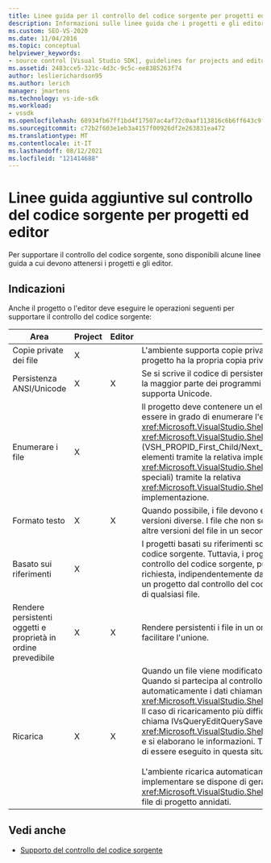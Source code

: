 ```yaml
---
title: Linee guida per il controllo del codice sorgente per progetti ed editor
description: Informazioni sulle linee guida che i progetti e gli editor devono rispettare per supportare il controllo del codice sorgente.
ms.custom: SEO-VS-2020
ms.date: 11/04/2016
ms.topic: conceptual
helpviewer_keywords:
- source control [Visual Studio SDK], guidelines for projects and editors
ms.assetid: 2483cce5-321c-4d3c-9c5c-ee8385263f74
author: leslierichardson95
ms.author: lerich
manager: jmartens
ms.technology: vs-ide-sdk
ms.workload:
- vssdk
ms.openlocfilehash: 68934fb67ff1bd4f17507ac4af72c0aaf113816c6b6ff643c9f49bbb40698e81
ms.sourcegitcommit: c72b2f603e1eb3a4157f00926df2e263831ea472
ms.translationtype: MT
ms.contentlocale: it-IT
ms.lasthandoff: 08/12/2021
ms.locfileid: "121414688"
---
```

# <a name="additional-source-control-guidelines-for-projects-and-editors"></a>Linee guida aggiuntive sul controllo del codice sorgente per progetti ed editor
Per supportare il controllo del codice sorgente, sono disponibili alcune linee guida a cui devono attenersi i progetti e gli editor.

## <a name="guidelines"></a>Indicazioni
 Anche il progetto o l'editor deve eseguire le operazioni seguenti per supportare il controllo del codice sorgente:

|Area|Project|Editor|Dettagli|
|----------|-------------|------------|-------------|
|Copie private dei file|X||L'ambiente supporta copie private dei file. Ciò significa che ogni persona integrata nel progetto ha la propria copia privata dei file in tale progetto.|
|Persistenza ANSI/Unicode|X|X|Se si scrive il codice di persistenza, rendere persistenti i file nel formato ANSI perché la maggior parte dei programmi di controllo del codice sorgente attualmente non supporta Unicode.|
|Enumerare i file|X||Il progetto deve contenere un elenco specifico di tutti i file al suo interno e deve essere in grado di enumerare l'elenco di file usando o <xref:Microsoft.VisualStudio.Shell.Interop.IVsSccProject2> <xref:Microsoft.VisualStudio.Shell.Interop.IVsHierarchy.GetProperty%2A> (VSH_PROPID_First_Child/Next_Sibling). Il progetto deve inoltre esporre i nomi degli elementi tramite la relativa implementazione e supportare la ricerca dei nomi <xref:Microsoft.VisualStudio.Shell.Interop.IVsProject.GetMkDocument%2A> (inclusi i file speciali) tramite la relativa <xref:Microsoft.VisualStudio.Shell.Interop.IVsProject.IsDocumentInProject%2A> implementazione.|
|Formato testo|X|X|Quando possibile, i file devono essere in formato testo per supportare l'unione di versioni diverse. I file che non sono in formato testo non possono essere uniti con altre versioni del file in un secondo momento. Il formato di testo preferito è XML.|
|Basato sui riferimenti|X||I progetti basati su riferimenti sono immediatamente supportati nel controllo del codice sorgente. Tuttavia, i progetti basati su directory sono supportati anche dal controllo del codice sorgente, purché il progetto possa produrre un elenco dei file su richiesta, indipendentemente dal fatto che tali file esistano su disco. Quando si apre un progetto dal controllo del codice sorgente, il file di progetto viene arrestato prima di qualsiasi file.|
|Rendere persistenti oggetti e proprietà in ordine prevedibile|X|X|Rendere persistenti i file in un ordine prevedibile, ad esempio in ordine alfabetico, per facilitare l'unione.|
|Ricarica|X|X|Quando un file viene modificato su disco, l'editor deve essere in grado di ricaricarlo. Quando si partecipa al controllo del codice sorgente, l'ambiente ricarica automaticamente i dati chiamando l'implementazione <xref:Microsoft.VisualStudio.Shell.Interop.IVsPersistDocData2.ReloadDocData%2A> di . Il caso di ricaricamento più difficile è quando si verifica un'estrazione quando si chiama IVsQueryEditQuerySave:: <xref:Microsoft.VisualStudio.Shell.Interop.IVsQueryEditQuerySave2.QueryEditFiles%2A> e si elaborano le informazioni. Tuttavia, il codice di ricaricamento deve essere in grado di essere eseguito in questa situazione.<br /><br /> L'ambiente ricarica automaticamente i file di progetto. Tuttavia, un progetto deve implementare se dispone di gerarchie annidate per supportare <xref:Microsoft.VisualStudio.Shell.Interop.IVsPersistHierarchyItem2> il ricaricamento dei file di progetto annidati.|

## <a name="see-also"></a>Vedi anche
- [Supporto del controllo del codice sorgente](../../extensibility/internals/supporting-source-control.md)
